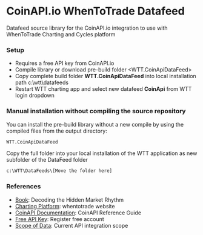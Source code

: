 # CoinAPI.io WhenToTrade Datafeed  
Datafeed source library for the CoinAPI.io integration to use with WhenToTrade Charting and Cycles platform

### Setup
- Requires a free API key from CoinAPI.io
- Compile library or download pre-build folder <WTT.CoinApiDataFeed>
- Copy complete build folder **WTT.CoinApiDataFeed** into local installation path c:\wtt\datafeeds
- Restart WTT charting app and select new datafeed **CoinApi** from WTT login dropdown


### Manual installation without compiling the source repository

You can install the pre-build library without a new compile by using the compiled files from the output directory: 

```sh
WTT.CoinApiDataFeed
```

Copy the full folder into your local installation of the WTT application as new subfolder of the DataFeed folder
```sh
c:\WTT\DataFeeds\[Move the folder here]
```

### References
 - [Book]: Decoding the Hidden Market Rhythm
 - [Charting Platform]: whentotrade website
 - [CoinAPI Documentation]: CoinAPI Reference Guide
 - [Free API Key]: Register free account
 - [Scope of Data]: Current API integration scope
  
  [Book]: <http://a.co/d/i9YlX4c>
  [Charting Platform]: <https://www.whentotrade.com>
  [CoinAPI Documentation]: <https://docs.coinapi.io/#introduction>
  [Free API key]: <https://www.coinapi.io/pricing>
  [Scope of Data]: <https://www.coinapi.io/integration>

